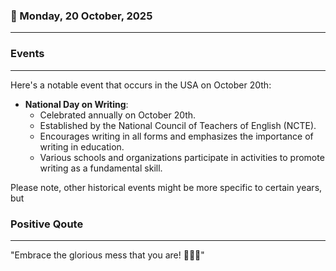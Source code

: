 ### 📅 Monday, 20 October, 2025
------
### Events
------
Here's a notable event that occurs in the USA on October 20th:

- **National Day on Writing**: 
  - Celebrated annually on October 20th.
  - Established by the National Council of Teachers of English (NCTE).
  - Encourages writing in all forms and emphasizes the importance of writing in education.
  - Various schools and organizations participate in activities to promote writing as a fundamental skill.

Please note, other historical events might be more specific to certain years, but
### Positive Qoute
------
"Embrace the glorious mess that you are! 🌈✨🌻"
